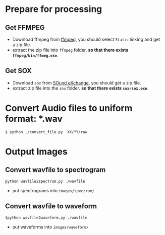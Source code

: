 # Prepare for processing
## Get FFMPEG
* Download ffmpeg from [ffmpeg](http://ffmpeg.zeranoe.com/builds/), you should select `Static` linking and get a zip file.
* extract the zip file into `ffmpeg` folder, __so that there exists `ffmpeg/bin/ffmeg.exe`__.

## Get SOX
* Download `sox` from [SOund eXchange](https://sourceforge.net/projects/sox/files/sox/14.4.2/), you should get a zip file.
* extract zip file into the `sox` folder. __so that there exists `sox/sox.exe`__.


# Convert Audio files to uniform format: *.wav
`$ python ./convert_file.py  XX/YY/raw`


# Output Images 

## Convert wavfile to spectrogram 

`python wavfile2spectrum.py ./wavfile`

* put spectrograms into `images/spectrum/`

## Convert wavfile to waveform 

`$python wavfile2waveform.py ./wavfile`

* put waveforms into `images/waveform/`




